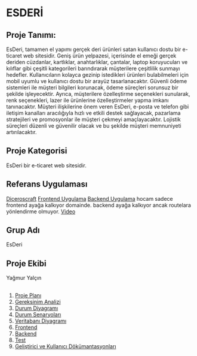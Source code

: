# ESDERİ

## Proje Tanımı:
EsDeri, tamamen el yapımı gerçek deri ürünleri satan kullanıcı dostu bir e-ticaret web sitesidir. Geniş ürün yelpazesi, içerisinde el emeği gerçek deriden cüzdanlar, kartlıklar, anahtarlıklar, çantalar, laptop koruyucuları ve kılıflar gibi çeşitli kategorileri barındırarak müşterilere çeşitlilik sunmayı hedefler. Kullanıcıların kolayca gezinip istedikleri ürünleri bulabilmeleri için mobil uyumlu ve kullanıcı dostu bir arayüz tasarlanacaktır. Güvenli ödeme sistemleri ile müşteri bilgileri korunacak, ödeme süreçleri sorunsuz bir şekilde işleyecektir. Ayrıca, müşterilere özelleştirme seçenekleri sunularak, renk seçenekleri, lazer ile ürünlerine özelleştirmeler yapma imkanı tanınacaktır. Müşteri ilişkilerine önem veren EsDeri, e-posta ve telefon gibi iletişim kanalları aracılığıyla hızlı ve etkili destek sağlayacak, pazarlama stratejileri ve promosyonlar ile müşteri çekmeyi amaçlayacaktır. Lojistik süreçleri düzenli ve güvenilir olacak ve bu şekilde müşteri memnuniyeti artırılacaktır.

## Proje Kategorisi
EsDeri bir e-ticaret web sitesidir.

## Referans Uygulaması
[Diceroscraft](https://diceroscraft.com/)
[Frontend Uygulama](https://esderi.vercel.app/)
[Backend Uygulama](https://esderi-api.vercel.app/)
hocam sadece frontend ayağa kalkıyor domainde. backend ayağa kalkıyor ancak routelara yönlendirme olmuyor.
[Video](https://www.youtube.com/watch?v=QcRUliCrT8Y&ab_channel=ya%C4%9Fmuryal%C3%A7%C4%B1n)

## Grup Adı
EsDeri

## Proje Ekibi
Yağmur Yalçın

##
1. [Proje Planı](https://docs.google.com/spreadsheets/d/1dGOOJXicDQdBm7nbQpzm45pE5PiWy1yz/edit?usp=sharing&ouid=115038878771774377524&rtpof=true&sd=true)
2. [Gereksinim Analizi](https://github.com/yagmuxr/esderi/blob/master/GereksinimAnalizi.md)
3. [Durum Diyagramı](https://drive.google.com/file/d/1embKcG03_w3OtFUIy6ly7L8MqiUb361v/view?usp=sharing)
4. [Durum Senaryoları](https://drive.google.com/file/d/1Cno3LdN4ilUzxJgrQYL2ws7iM-F0URmP/view?usp=sharing)
5. [Veritabanı Diyagramı](https://drive.google.com/file/d/1HjLzba-41uCGzgHpKabAoqAPJwdAFfvk/view?usp=sharing)
6. [Frontend](https://github.com/yagmuxr/esderi/blob/master/Frontend.md)
7. [Backend](https://github.com/yagmuxr/esderi/blob/master/Frontend.md)
8. [Test](https://github.com/yagmuxr/esderi/blob/master/Test.md)
9. [Geliştirici ve Kullanıcı Dökümantasyonları](https://yagmurs-organization.gitbook.io/esderi/)
